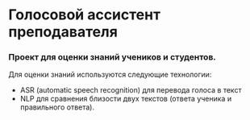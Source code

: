 # Голосовой ассистент преподавателя

### Проект для оценки знаний учеников и студентов.

Для оценки знаний используются следующие технологии:
* ASR (automatic speech recognition) для перевода голоса в текст
* NLP для сравнения близости двух текстов (ответа ученика и правильного ответа).
